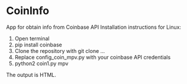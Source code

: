 # CoinInfo
App for obtain info from Coinbase API
Installation instructions for Linux:

1. Open terminal
2. pip install coinbase
3. Clone the repository with git clone ...
4. Replace config_coin_mpv.py with your coinbase API credentials
5. python2 coin1.py mpv

The output is HTML.
